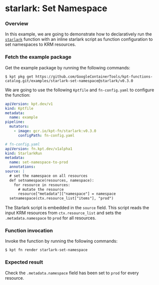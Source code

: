 # starlark: Set Namespace

### Overview

In this example, we are going to demonstrate how to declaratively run the
[`starlark`] function with an inline starlark script as function configuration
to set namespaces to KRM resources.

### Fetch the example package

Get the example package by running the following commands:

```shell
$ kpt pkg get https://github.com/GoogleContainerTools/kpt-functions-catalog.git/examples/starlark-set-namespace@starlark/v0.3.0
```

We are going to use the following `Kptfile` and `fn-config.yaml` to configure
the function:

```yaml
apiVersion: kpt.dev/v1
kind: Kptfile
metadata:
  name: example
pipeline:
  mutators:
    - image: gcr.io/kpt-fn/starlark:v0.3.0
      configPath: fn-config.yaml
```

```yaml
# fn-config.yaml
apiVersion: fn.kpt.dev/v1alpha1
kind: StarlarkRun
metadata:
  name: set-namespace-to-prod
  annotations:
source: |
  # set the namespace on all resources
  def setnamespace(resources, namespace):
    for resource in resources:
      # mutate the resource
      resource["metadata"]["namespace"] = namespace
  setnamespace(ctx.resource_list["items"], "prod")
```

The Starlark script is embedded in the `source` field. This script reads the
input KRM resources from `ctx.resource_list` and sets the `.metadata.namespace`
to `prod` for all resources.

### Function invocation

Invoke the function by running the following commands:

```shell
$ kpt fn render starlark-set-namespace
```

### Expected result

Check the `.metadata.namespace` field has been set to `prod` for every resource.

[`starlark`]: https://catalog.kpt.dev/starlark/v0.3/
